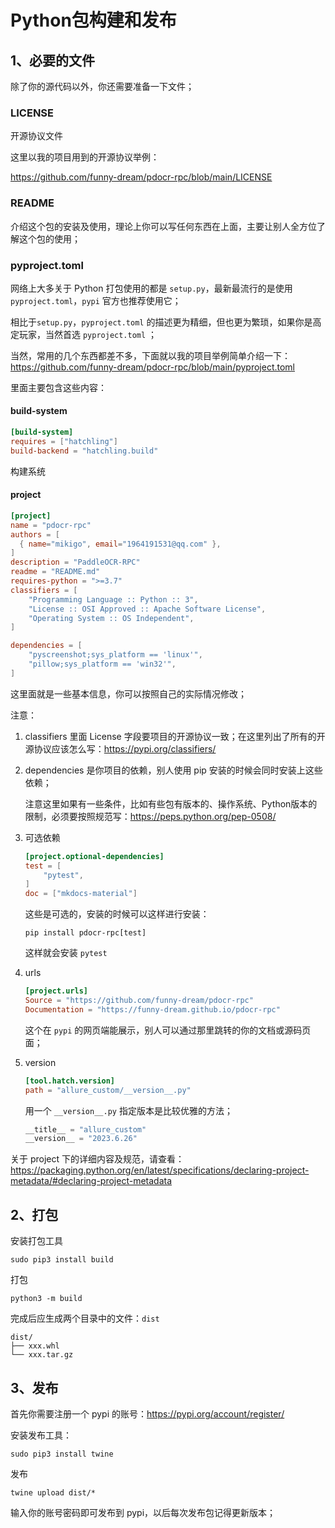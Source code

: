 # Python包构建和发布

## 1、必要的文件

除了你的源代码以外，你还需要准备一下文件；

### LICENSE

开源协议文件

这里以我的项目用到的开源协议举例：

https://github.com/funny-dream/pdocr-rpc/blob/main/LICENSE

### README

介绍这个包的安装及使用，理论上你可以写任何东西在上面，主要让别人全方位了解这个包的使用；

### pyproject.toml

网络上大多关于 Python 打包使用的都是 `setup.py`，最新最流行的是使用 `pyproject.toml`，`pypi` 官方也推荐使用它；

相比于`setup.py`，`pyproject.toml` 的描述更为精细，但也更为繁琐，如果你是高定玩家，当然首选 `pyproject.toml` ；

当然，常用的几个东西都差不多，下面就以我的项目举例简单介绍一下：https://github.com/funny-dream/pdocr-rpc/blob/main/pyproject.toml

里面主要包含这些内容：

#### build-system

```toml
[build-system]
requires = ["hatchling"]
build-backend = "hatchling.build"
```

构建系统

#### project

```toml
[project]
name = "pdocr-rpc"
authors = [
  { name="mikigo", email="1964191531@qq.com" },
]
description = "PaddleOCR-RPC"
readme = "README.md"
requires-python = ">=3.7"
classifiers = [
    "Programming Language :: Python :: 3",
    "License :: OSI Approved :: Apache Software License",
    "Operating System :: OS Independent",
]

dependencies = [
    "pyscreenshot;sys_platform == 'linux'",
    "pillow;sys_platform == 'win32'",
]

```

这里面就是一些基本信息，你可以按照自己的实际情况修改；

注意：

1. classifiers 里面 License 字段要项目的开源协议一致；在这里列出了所有的开源协议应该怎么写：https://pypi.org/classifiers/

2. dependencies 是你项目的依赖，别人使用 pip 安装的时候会同时安装上这些依赖；

   注意这里如果有一些条件，比如有些包有版本的、操作系统、Python版本的限制，必须要按照规范写：https://peps.python.org/pep-0508/

3. 可选依赖

   ```toml
   [project.optional-dependencies]
   test = [
       "pytest",
   ]
   doc = ["mkdocs-material"]
   ```

   这些是可选的，安装的时候可以这样进行安装：

   ```shell
   pip install pdocr-rpc[test]
   ```

   这样就会安装 `pytest`

4. urls

   ```toml
   [project.urls]
   Source = "https://github.com/funny-dream/pdocr-rpc"
   Documentation = "https://funny-dream.github.io/pdocr-rpc"
   ```

   这个在 `pypi` 的网页端能展示，别人可以通过那里跳转的你的文档或源码页面；

5. version

   ```toml
   [tool.hatch.version]
   path = "allure_custom/__version__.py"
   ```

   用一个 `__version__.py` 指定版本是比较优雅的方法；

   ```python
   __title__ = "allure_custom"
   __version__ = "2023.6.26"
   ```

   

关于 project 下的详细内容及规范，请查看：https://packaging.python.org/en/latest/specifications/declaring-project-metadata/#declaring-project-metadata

## 2、打包

安装打包工具

```shell
sudo pip3 install build
```

打包

```shell
python3 -m build
```

完成后应生成两个目录中的文件：`dist`

```
dist/
├── xxx.whl
└── xxx.tar.gz
```

## 3、发布

首先你需要注册一个  pypi 的账号：https://pypi.org/account/register/

安装发布工具：

```shell
sudo pip3 install twine
```

发布

```shell
twine upload dist/*
```

输入你的账号密码即可发布到 pypi，以后每次发布包记得更新版本；

